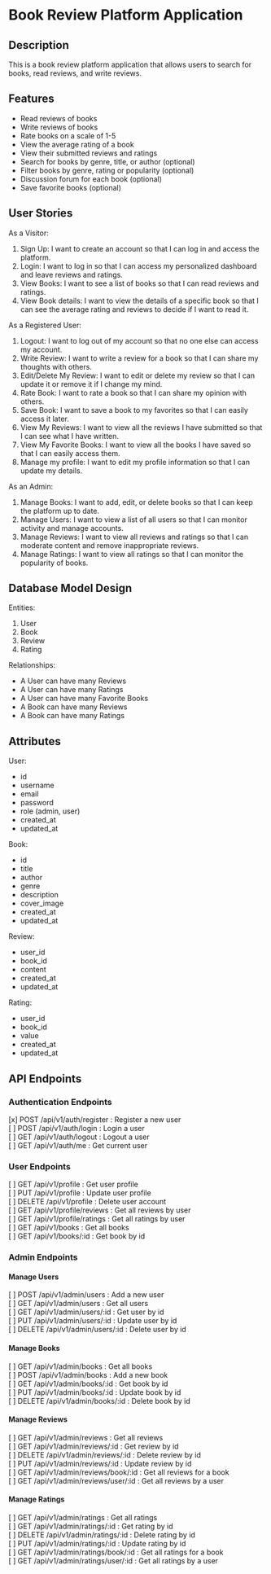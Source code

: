 # Book Review Platform Application

## Description

This is a book review platform application that allows users to search for books, read reviews, and write reviews.

## Features

- Read reviews of books
- Write reviews of books
- Rate books on a scale of 1-5
- View the average rating of a book
- View their submitted reviews and ratings
- Search for books by genre, title, or author (optional)
- Filter books by genre, rating or popularity (optional)
- Discussion forum for each book (optional)
- Save favorite books (optional)

## User Stories

As a Visitor:

1. Sign Up: I want to create an account so that I can log in and access the platform.
2. Login: I want to log in so that I can access my personalized dashboard and leave reviews and ratings.
3. View Books: I want to see a list of books so that I can read reviews and ratings.
4. View Book details: I want to view the details of a specific book so that I can see the average rating and reviews to decide if I want to read it.

As a Registered User:

1. Logout: I want to log out of my account so that no one else can access my account.
2. Write Review: I want to write a review for a book so that I can share my thoughts with others.
3. Edit/Delete My Review: I want to edit or delete my review so that I can update it or remove it if I change my mind.
4. Rate Book: I want to rate a book so that I can share my opinion with others.
5. Save Book: I want to save a book to my favorites so that I can easily access it later.
6. View My Reviews: I want to view all the reviews I have submitted so that I can see what I have written.
7. View My Favorite Books: I want to view all the books I have saved so that I can easily access them.
8. Manage my profile: I want to edit my profile information so that I can update my details.

As an Admin:

1. Manage Books: I want to add, edit, or delete books so that I can keep the platform up to date.
2. Manage Users: I want to view a list of all users so that I can monitor activity and manage accounts.
3. Manage Reviews: I want to view all reviews and ratings so that I can moderate content and remove inappropriate reviews.
4. Manage Ratings: I want to view all ratings so that I can monitor the popularity of books.

## Database Model Design

Entities:

1. User
2. Book
3. Review
4. Rating

Relationships:

- A User can have many Reviews
- A User can have many Ratings
- A User can have many Favorite Books
- A Book can have many Reviews
- A Book can have many Ratings

## Attributes

User:

- id
- username
- email
- password
- role (admin, user)
- created_at
- updated_at

Book:

- id
- title
- author
- genre
- description
- cover_image
- created_at
- updated_at

Review:

- user_id
- book_id
- content
- created_at
- updated_at

Rating:

- user_id
- book_id
- value
- created_at
- updated_at

## API Endpoints

### Authentication Endpoints

[x] POST /api/v1/auth/register : Register a new user  
[ ] POST /api/v1/auth/login : Login a user  
[ ] GET /api/v1/auth/logout : Logout a user  
[ ] GET /api/v1/auth/me : Get current user

### User Endpoints

[ ] GET /api/v1/profile : Get user profile  
[ ] PUT /api/v1/profile : Update user profile  
[ ] DELETE /api/v1/profile : Delete user account  
[ ] GET /api/v1/profile/reviews : Get all reviews by user  
[ ] GET /api/v1/profile/ratings : Get all ratings by user  
[ ] GET /api/v1/books : Get all books  
[ ] GET /api/v1/books/:id : Get book by id

### Admin Endpoints

#### Manage Users

[ ] POST /api/v1/admin/users : Add a new user  
[ ] GET /api/v1/admin/users : Get all users  
[ ] GET /api/v1/admin/users/:id : Get user by id  
[ ] PUT /api/v1/admin/users/:id : Update user by id  
[ ] DELETE /api/v1/admin/users/:id : Delete user by id

#### Manage Books

[ ] GET /api/v1/admin/books : Get all books  
[ ] POST /api/v1/admin/books : Add a new book  
[ ] GET /api/v1/admin/books/:id : Get book by id  
[ ] PUT /api/v1/admin/books/:id : Update book by id  
[ ] DELETE /api/v1/admin/books/:id : Delete book by id

#### Manage Reviews

[ ] GET /api/v1/admin/reviews : Get all reviews  
[ ] GET /api/v1/admin/reviews/:id : Get review by id  
[ ] DELETE /api/v1/admin/reviews/:id : Delete review by id  
[ ] PUT /api/v1/admin/reviews/:id : Update review by id  
[ ] GET /api/v1/admin/reviews/book/:id : Get all reviews for a book  
[ ] GET /api/v1/admin/reviews/user/:id : Get all reviews by a user

#### Manage Ratings

[ ] GET /api/v1/admin/ratings : Get all ratings  
[ ] GET /api/v1/admin/ratings/:id : Get rating by id  
[ ] DELETE /api/v1/admin/ratings/:id : Delete rating by id  
[ ] PUT /api/v1/admin/ratings/:id : Update rating by id  
[ ] GET /api/v1/admin/ratings/book/:id : Get all ratings for a book  
[ ] GET /api/v1/admin/ratings/user/:id : Get all ratings by a user